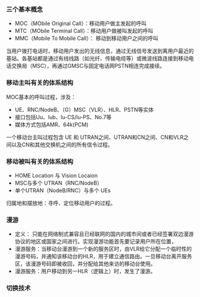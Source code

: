 ### 三个基本概念

* MOC（MObile Original Call）：移动用户做主发起的呼叫
* MTC（MObile Terminal Call）：移动用户做被叫发起的呼叫
* MMC（Mobile To Mobile Call）： 移动到移动用户之间的呼叫

当用户拨打电话时，移动用户发出的无线信息，通过无线信号发送到离用户最近的基站。各基站都是通过有线线路（如光纤、传输电缆等）或微波线路连接到移动电话交换局（MSC），再通过GMSC与固定电话网PSTN相连完成接续。

### 移动主叫有关的体系结构

MOC基本的呼叫过程，涉及：

* UE、RNC/NodeB、（G）MSC（VLR）、HLR、PSTN等实体
* 接口包括Uu、lub、lu-CS/lu-PS、No.7等
* 媒体方式包括AMR、64k(PCM)

一个移动台主叫过程包含 UE 和 UTRAN之间、UTRAN和CN之间、CN和VLR之间以及CN和其他交换机之间的所有信令过程。

### 移动被叫有关的体系结构

* HOME Location 与 Vision Locaion
* MSC与多个 UTRAN（RNC/NodeB）
* 单个UTRAN（NodeB/RNC）与多个 UEs

归属地和摆放地：寻呼、定位移动用户的过程。

### 漫游

* 定义： 只能在网络制式兼容且已经联网的国内的城市间或者已经签署双边漫游协议的地区或国家之间进行。实现漫游功能首先要记录用户所在位置，
* 漫游服务：当移动台漫游到一个新的服务区时，由VLR给它分配一个临时性的漫游号码，并通知该移动台的HLR，用于建立通信路由。一旦移动台离开服务区，该漫游号码即被收回，并分配给其他来访的移动台使用。
* 漫游服务：用户移动到另一HLR（逻辑上）时，发生了漫游。

### 切换技术

